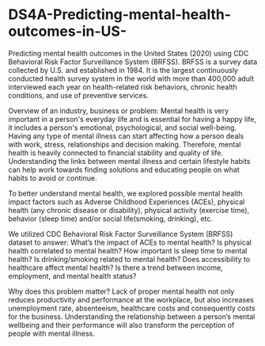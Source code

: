 # DS4A-Predicting-mental-health-outcomes-in-US-
Predicting mental health outcomes in the United States (2020) using CDC Behavioral Risk Factor Surveillance System (BRFSS).
BRFSS is a survey data collected by U.S. and established in 1984. It is the largest continuously conducted health survey system in the world
with more than 400,000 adult interviewed each year on health-related risk behaviors, chronic health conditions, and use of preventive services.

Overview of an industry, business or problem:
Mental health is very important in a person's everyday life and is essential for having a happy life, it includes a person's emotional, psychological, and social well-being. Having any type of mental illness can start affecting how a person deals with work, stress, relationships and decision making. Therefore, mental health is heavily connected to financial stability and quality of life. Understanding the links between mental illness and certain lifestyle habits can help work towards finding solutions and educating people on what habits to avoid or continue. 


To better understand mental health, we explored possible mental health impact factors such as Adverse Childhood Experiences (ACEs), physical health (any chronic disease or disability), physical activity (exercise time), behavior (sleep time) and/or social life(smoking, drinking), etc.

We utilized CDC Behavioral Risk Factor Surveillance System (BRFSS) dataset to answer:
What’s the impact of ACEs to mental health?
Is physical health correlated to mental health?
How important is sleep time to mental health? 
Is drinking/smoking related to mental health?
Does accessibility to healthcare affect mental health?
Is there a trend between income, employment, and mental health status?

Why does this problem matter? 
Lack of proper mental health not only reduces productivity and performance at the workplace, but also increases unemployment rate, absenteeism, healthcare costs and consequently costs for the business.
Understanding the relationship between a person’s mental wellbeing and their performance will also transform the perception of people with mental illness.

